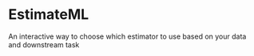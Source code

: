 # EstimateML
An interactive way to choose which estimator to use based on your data and downstream task
